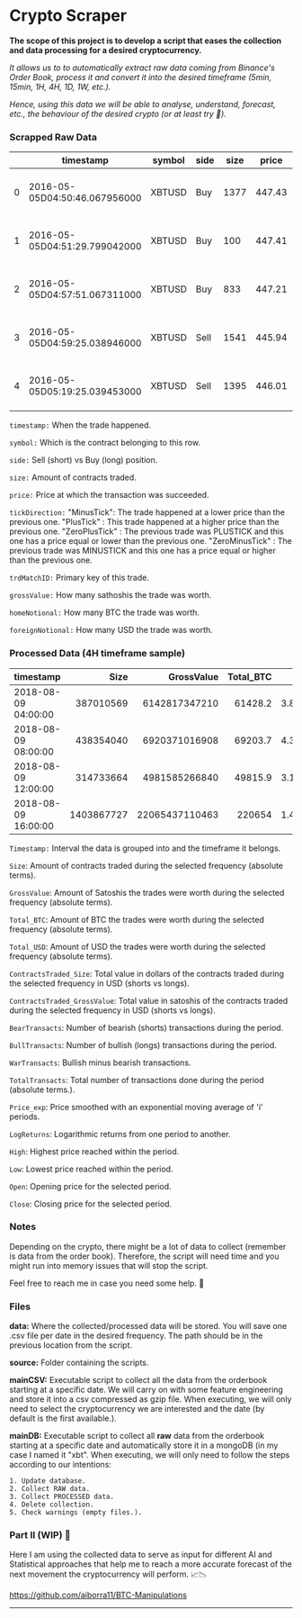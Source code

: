 # Crypto Scraper
**The scope of this project is to develop a script that eases the collection and data processing for a desired cryptocurrency.**

_It allows us to to automatically extract raw data coming from Binance's Order Book, process it and convert it into the desired timeframe (5min, 15min, 1H, 4H, 1D, 1W, etc.)._

_Hence, using this data we will be able to analyse, understand, forecast, etc., the behaviour of the desired crypto (or at least try 🤔)._


### Scrapped Raw Data

|   | timestamp                     | symbol | side | size | price  | tickDirection | trdMatchID                           | grossValue | homeNotional       | foreignNotional |
|---|-------------------------------|--------|------|------|--------|---------------|--------------------------------------|------------|--------------------|-----------------|
| 0 | 2016-05-05D04:50:46.067956000 | XBTUSD | Buy  | 1377 | 447.43 | ZeroPlusTick  | 07b3bf2e-b40f-7c24-6c51-3bd110fec715 | 307758123  | 3.0775810000000003 | 1377.0          |
| 1 | 2016-05-05D04:51:29.799042000 | XBTUSD | Buy  | 100  | 447.41 | MinusTick     | b9a3094b-0aff-5745-179c-038b3c5758db | 22350900   | 0.223509           | 100.0           |
| 2 | 2016-05-05D04:57:51.067311000 | XBTUSD | Buy  | 833  | 447.21 | MinusTick     | 9243015e-bf0a-bb3b-3fa8-bae4a3d0fb91 | 186266297  | 1.862663           | 833.0           |
| 3 | 2016-05-05D04:59:25.038946000 | XBTUSD | Sell | 1541 | 445.94 | MinusTick     | 51b3b292-a973-0c57-108c-acc6c444a66d | 345561545  | 3.4556150000000003 | 1541.0          |
| 4 | 2016-05-05D05:19:25.039453000 | XBTUSD | Sell | 1395 | 446.01 | PlusTick      | b2800914-b327-4983-497d-3ef4b7277c57 | 312772950  | 3.12773            | 1395.0          |

`timestamp:` When the trade happened.

`symbol:` Which is the contract belonging to this row.

`side:` Sell (short) vs Buy (long) position.

`size:` Amount of contracts traded.

`price:` Price at which the transaction was succeeded.

`tickDirection:` "MinusTick":  The trade happened at a lower price than the previous one. "PlusTick" : This trade happened at a higher price than the previous one. "ZeroPlusTick" : The previous trade was PLUSTICK and this one has a price equal or lower than the previous one. "ZeroMinusTick" : The previous trade was MINUSTICK and this one has a price equal or higher than the previous one.

`trdMatchID:` Primary key of this trade.

`grossValue:` How many sathoshis the trade was worth.

`homeNotional:` How many BTC the trade was worth.

`foreignNotional:` How many USD the trade was worth.

### Processed Data (4H timeframe sample) 
 
 | timestamp           |       Size |     GrossValue |   Total_BTC |   Total_USD |   ContractsTraded_Size |   ContractsTraded_GrossValue |   BearTransacts |   BullTransacts |   WarTransacts |   TotalTransacts |   Price_exp |   LogReturns |   High |    Low |   Open |   Close |
|:--------------------|-----------:|---------------:|------------:|------------:|-----------------------:|-----------------------------:|----------------:|----------------:|---------------:|-----------------:|------------:|-------------:|-------:|-------:|-------:|--------:|
| 2018-08-09 04:00:00 |  387010569 |  6142817347210 |     61428.2 | 3.87011e+08 |            2.17375e+07 |                  3.44337e+11 |           36181 |           44281 |           8100 |            80462 |     6280.39 |  0           | 6329.5 | 6260   | 6273.5 |  6320   |
| 2018-08-09 08:00:00 |  438354040 |  6920371016908 |     69203.7 | 4.38354e+08 |            2.20478e+07 |                  3.46379e+11 |           42131 |           46161 |           4030 |            88292 |     6302.3  |  0.00348287  | 6390   | 6290   | 6320   |  6316.5 |
| 2018-08-09 12:00:00 |  314733664 |  4981585266840 |     49815.9 | 3.14734e+08 |           -1.61104e+06 |                 -2.70579e+10 |           35096 |           33561 |          -1535 |            68657 |     6312.82 |  0.00166856  | 6352   | 6273.5 | 6316   |  6320   |
| 2018-08-09 16:00:00 | 1403867727 | 22065437110463 |    220654   | 1.40387e+09 |            2.75257e+07 |                  3.95259e+11 |          106490 |          110371 |           3881 |           216861 |     6314.68 |  0.000293317 | 6550   | 6182   | 6320   |  6493.5 |
 
`Timestamp:` Interval the data is grouped into and the timeframe it belongs.

`Size`: Amount of contracts traded during the selected frequency (absolute terms).

`GrossValue`: Amount of Satoshis the trades were worth during the selected frequency (absolute terms). 

`Total_BTC`: Amount of BTC the trades were worth during the selected frequency (absolute terms). 

`Total_USD`: Amount of USD the trades were worth during the selected frequency (absolute terms). 

`ContractsTraded_Size`: Total value in dollars of the contracts traded during the selected frequency in USD (shorts vs longs).

`ContractsTraded_GrossValue`: Total value in satoshis of the contracts traded during the selected frequency in USD (shorts vs longs).

`BearTransacts`: Number of bearish (shorts) transactions during the period.

`BullTransacts`: Number of bullish (longs) transactions during the period.

`WarTransacts`: Bullish minus bearish transactions.

`TotalTransacts`: Total number of transactions done during the period (absolute terms.).

`Price_exp`: Price smoothed with an exponential moving average of 'i' periods.

`LogReturns`: Logarithmic returns from one period to another.

`High`: Highest price reached within the period. 

`Low`: Lowest price reached within the period. 

`Open`: Opening price for the selected period. 

`Close`: Closing price for the selected period. 



### Notes
Depending on the crypto, there might be a lot of data to collect (remember is data from the order book). Therefore, the script will need time and you might run into memory issues that will stop the script. 

Feel free to reach me in case you need some help. 💬

 
### Files

**data:** Where the collected/processed data will be stored. You will save one .csv file per date in the desired frequency. The path should be in the previous location from the script.

**source:** Folder containing the scripts. 

**mainCSV:** Executable script to collect all the data from the orderbook starting at a specific date. We will carry on with some feature engineering and store it into a csv compressed as gzip file. When executing, we will only need to select the cryptocurrency we are interested and the date (by default is the first available.). 

**mainDB:** Executable script to collect all **raw** data from the orderbook starting at a specific date and automatically store it in a mongoDB (in my case I named it "xbt". When executing, we will only need to follow the steps according to our intentions: 
    
    1. Update database.
    2. Collect RAW data.
    3. Collect PROCESSED data.
    4. Delete collection.
    5. Check warnings (empty files.).


### Part II (WIP) 🌱
Here I am using the collected data to serve as input for different AI and Statistical approaches that help me to reach a more accurate forecast of the next movement the cryptocurrency will perform. 📈📉


https://github.com/aiborra11/BTC-Manipulations

********
